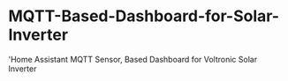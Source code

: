 # MQTT-Based-Dashboard-for-Solar-Inverter
'Home Assistant MQTT Sensor, Based Dashboard for Voltronic Solar Inverter  
